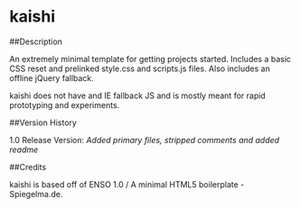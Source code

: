 kaishi
================================

##Description

An extremely minimal template for getting projects started. Includes a basic CSS reset and prelinked style.css and scripts.js files. Also includes an offline jQuery fallback.

kaishi does not have and IE fallback JS and is mostly meant for rapid prototyping and experiments.

##Version History

1.0 Release Version: *Added primary files, stripped comments and added readme*

##Credits

kaishi is based off of ENSO 1.0 / A minimal HTML5 boilerplate - Spiegelma.de.